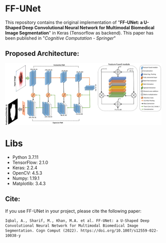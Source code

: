 # FF-UNet

This repository contains the original implementation of "**FF-UNet: a U-Shaped Deep Convolutional Neural Network for Multimodal Biomedical Image Segmentation**" in Keras (Tensorflow as backend). This paper has been published in "*Cognitive Computation - Springer*"

## Proposed Architecture:

<img src="paper_images/Architecture.webp">

# Libs

- Python 3.7.11
- TensorFlow: 2.1.0
- Keras: 2.2.4
- OpenCV: 4.5.3
- Numpy: 1.19.1
- Matplotlib: 3.4.3

## Cite:

If you use FF-UNet in your project, please cite the following paper:
```
Iqbal, A., Sharif, M., Khan, M.A. et al. FF-UNet: a U-Shaped Deep Convolutional Neural Network for Multimodal Biomedical Image Segmentation. Cogn Comput (2022). https://doi.org/10.1007/s12559-022-10038-y
```
